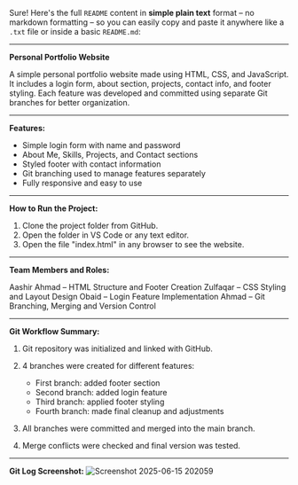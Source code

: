 
Sure! Here's the full `README` content in **simple plain text** format – no markdown formatting – so you can easily copy and paste it anywhere like a `.txt` file or inside a basic `README.md`:

---

**Personal Portfolio Website**

A simple personal portfolio website made using HTML, CSS, and JavaScript. It includes a login form, about section, projects, contact info, and footer styling. Each feature was developed and committed using separate Git branches for better organization.

---

**Features:**

* Simple login form with name and password
* About Me, Skills, Projects, and Contact sections
* Styled footer with contact information
* Git branching used to manage features separately
* Fully responsive and easy to use

---

**How to Run the Project:**

1. Clone the project folder from GitHub.
2. Open the folder in VS Code or any text editor.
3. Open the file "index.html" in any browser to see the website.

---

**Team Members and Roles:**

Aashir Ahmad – HTML Structure and Footer Creation
Zulfaqar – CSS Styling and Layout Design
Obaid – Login Feature Implementation
Ahmad – Git Branching, Merging and Version Control

---

**Git Workflow Summary:**

1. Git repository was initialized and linked with GitHub.
2. 4 branches were created for different features:

   * First branch: added footer section
   * Second branch: added login feature
   * Third branch: applied footer styling
   * Fourth branch: made final cleanup and adjustments
3. All branches were committed and merged into the main branch.
4. Merge conflicts were checked and final version was tested.

---

**Git Log Screenshot:**
![Screenshot 2025-06-15 202059](https://github.com/user-attachments/assets/fed6458e-6fc0-496c-9461-39843bf9c702)








